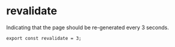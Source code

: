 # revalidate

Indicating that the page should be re-generated every 3 seconds.

```tsx
export const revalidate = 3;
```